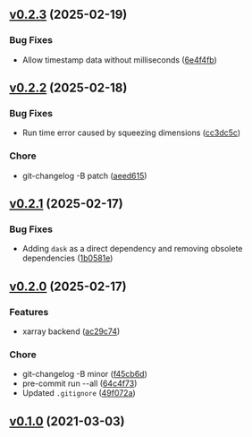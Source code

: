 <!-- insertion marker -->

<a name="v0.2.3"></a>

## [v0.2.3](https://gitlab.kit.edu/kit/itcp/akd/libraries/davislib/compare/v0.2.2...v0.2.3) (2025-02-19)

### Bug Fixes

- Allow timestamp data without milliseconds ([6e4f4fb](https://gitlab.kit.edu/kit/itcp/akd/libraries/davislib/commit/6e4f4fb2ac42204258eb1cd83e54df6caed4b394))

<a name="v0.2.2"></a>

## [v0.2.2](https://gitlab.kit.edu/kit/itcp/akd/libraries/davislib/compare/v0.2.1...v0.2.2) (2025-02-18)

### Bug Fixes

- Run time error caused by squeezing dimensions ([cc3dc5c](https://gitlab.kit.edu/kit/itcp/akd/libraries/davislib/commit/cc3dc5ccacc0a650a18452ad26ee8c139824f17e))

### Chore

- git-changelog -B patch ([aeed615](https://gitlab.kit.edu/kit/itcp/akd/libraries/davislib/commit/aeed6159d8ce4af2d0f0fb6b6fcbdab635d56238))

<a name="v0.2.1"></a>

## [v0.2.1](https://gitlab.kit.edu/kit/itcp/akd/libraries/davislib/compare/v0.2.0...v0.2.1) (2025-02-17)

### Bug Fixes

- Adding `dask` as a direct dependency and removing obsolete dependencies ([1b0581e](https://gitlab.kit.edu/kit/itcp/akd/libraries/davislib/commit/1b0581e40720d373b3bc4fa458850dad4c02395c))

<a name="v0.2.0"></a>

## [v0.2.0](https://gitlab.kit.edu/kit/itcp/akd/libraries/davislib/compare/v0.1.0...v0.2.0) (2025-02-17)

### Features

- xarray backend ([ac29c74](https://gitlab.kit.edu/kit/itcp/akd/libraries/davislib/commit/ac29c74fd6b5a27e72c476c1ea6d5135bbf46075))

### Chore

- git-changelog -B minor ([f45cb6d](https://gitlab.kit.edu/kit/itcp/akd/libraries/davislib/commit/f45cb6dc24f4a01edc0739c9be88994e6e098ecc))
- pre-commit run --all ([64c4f73](https://gitlab.kit.edu/kit/itcp/akd/libraries/davislib/commit/64c4f737ce97fb70a32700f3cb1d769529d8aee5))
- Updated `.gitignore` ([49f072a](https://gitlab.kit.edu/kit/itcp/akd/libraries/davislib/commit/49f072a255899128a7e22cc3085ec657d2a97933))

<a name="v0.1.0"></a>

## [v0.1.0](https://gitlab.kit.edu/kit/itcp/akd/libraries/davislib/compare/db92fcb55ba18edb94d436fcccc7413952ef36d4...v0.1.0) (2021-03-03)
